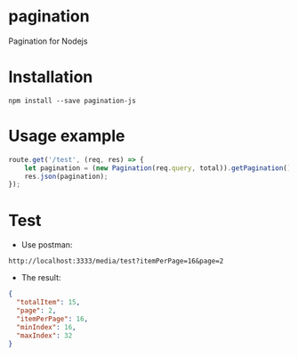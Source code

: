 # pagination
Pagination for Nodejs 

# Installation
```
npm install --save pagination-js
```

# Usage example

```javascript
route.get('/test', (req, res) => {
    let pagination = (new Pagination(req.query, total)).getPagination();
    res.json(pagination);
});
```

# Test

- Use postman:

```
http://localhost:3333/media/test?itemPerPage=16&page=2
```

- The result:

```json
{
  "totalItem": 15,
  "page": 2,
  "itemPerPage": 16,
  "minIndex": 16,
  "maxIndex": 32
}
```
